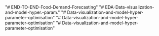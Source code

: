 "# END-TO-END-Food-Demand-Forecasting" 
"# EDA-Data-visualization-and-model-hyper.-param." 
"# Data-visualization-and-model-hyper-parameter-optimisation" 
"# Data-visualization-and-model-hyper-parameter-optimisation" 
"# Data-visualization-and-model-hyper-parameter-optimisation" 
